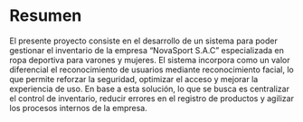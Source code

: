 <h1>Resumen</h1>
El presente proyecto consiste en el desarrollo de un sistema para poder gestionar el inventario de la empresa “NovaSport S.A.C” especializada en ropa deportiva para varones y mujeres. El sistema incorpora como un valor diferencial el reconocimiento de usuarios mediante reconocimiento facial, lo que permite reforzar la seguridad, optimizar el acceso y mejorar la experiencia de uso. En base a esta solución, lo que se busca es centralizar el control de inventario, reducir errores en el registro de productos y agilizar los procesos internos de la empresa.